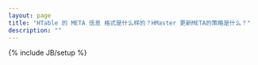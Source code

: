 ```yaml
---
layout: page
title: "HTable 的 META 信息 格式是什么样的？HMaster 更新META的策略是什么？"
description: ""
---
```

{% include JB/setup %}
